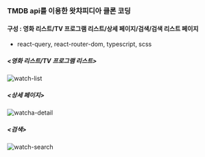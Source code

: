 ### TMDB api를 이용한 왓챠피디아 클론 코딩

#### 구성 : 영화 리스트/TV 프로그램 리스트/상세 페이지/검색/검색 리스트 페이지

- react-query, react-router-dom, typescript, scss

##### <영화 리스트/TV 프로그램 리스트>
![watch-list](https://github.com/ljm0321/watcha-clone/assets/82168587/d88b58a5-853a-4bb8-90d6-500fd6a04d03)

##### <상세 페이지>
![watcha-detail](https://github.com/ljm0321/watcha-clone/assets/82168587/60baabf3-644a-4203-ae88-aed46423d279)

##### <검색>
![watch-search](https://github.com/ljm0321/watcha-clone/assets/82168587/8a57f78d-07b7-4bb6-9031-6dc565d22978)

